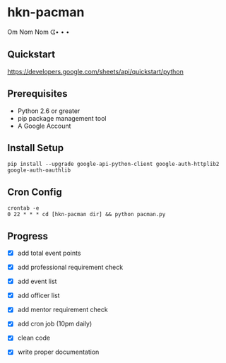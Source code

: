 # hkn-pacman
Om Nom Nom ᗧ• • •

## Quickstart
https://developers.google.com/sheets/api/quickstart/python

## Prerequisites
- Python 2.6 or greater
- pip package management tool
- A Google Account

## Install Setup
```
pip install --upgrade google-api-python-client google-auth-httplib2 google-auth-oauthlib
```

## Cron Config
```
crontab -e 
0 22 * * * cd [hkn-pacman dir] && python pacman.py
```

## Progress
- [x] add total event points
- [x] add professional requirement check
- [x] add event list
- [x] add officer list
- [x] add mentor requirement check
- [x] add cron job (10pm daily)
- [x] clean code
- [x] write proper documentation

